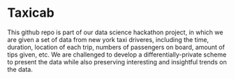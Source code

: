 # Taxicab

This github repo is part of our data science hackathon project, in which we are given a set of data from new york taxi driveres, including the time, duration, location of each trip, numbers of passengers on board, amount of tips given, etc. We are challenged to develop a differentially-private scheme to present the data while also preserving interesting and insightful trends on the data.

